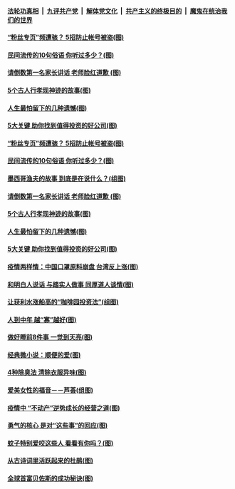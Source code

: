 

####  [法轮功真相](../../../../basic/blob/master/README.md?t=06050201) &nbsp;|&nbsp; [九评共产党](../../../../9ping.md/blob/master/README.md?t=06050201) &nbsp;|&nbsp; [解体党文化](../../../../jtdwh.md/blob/master/README.md?t=06050201)  &nbsp;|&nbsp; [共产主义的终极目的](../../../../gczydzjmd.md/blob/master/README.md?t=06050201) &nbsp;|&nbsp; [魔鬼在统治我们的世界](../../../../mgztzwmdsj.md/blob/master/README.md?t=06050201) 

#### [“粉丝专页”频遭骇？ 5招防止帐号被盗(图)](../pages/p8/935452.md?t=06050201) 

#### [民间流传的10句俗语 你听过多少？(图)](../pages/p8/935449.md?t=06050201) 

#### [请倒数第一名家长讲话 老师脸红道歉&nbsp;(图)](../pages/p8/934765.md?t=06050201) 

#### [5个古人行孝现神迹的故事(图)](../pages/p8/935278.md?t=06050201) 

#### [人生最怕留下的几种遗憾(图)](../pages/p8/935363.md?t=06050201) 

#### [5大关键 助你找到值得投资的好公司(图)](../pages/p8/935294.md?t=06050201) 

#### [“粉丝专页”频遭骇？ 5招防止帐号被盗(图)](../pages/p8/935452.md?t=06050201) 

#### [民间流传的10句俗语 你听过多少？(图)](../pages/p8/935449.md?t=06050201) 

#### [墨西哥渔夫的故事 到底是在说什么？(组图)](../pages/p8/935425.md?t=06050201) 

#### [请倒数第一名家长讲话 老师脸红道歉&nbsp;(图)](../pages/p8/934765.md?t=06050201) 

#### [5个古人行孝现神迹的故事(图)](../pages/p8/935278.md?t=06050201) 

#### [人生最怕留下的几种遗憾(图)](../pages/p8/935363.md?t=06050201) 

#### [5大关键 助你找到值得投资的好公司(图)](../pages/p8/935294.md?t=06050201) 

#### [疫情两样情：中国口罩原料崩盘 台湾反上涨(图)](../pages/p8/935290.md?t=06050201) 

#### [和明白人说话 与踏实人做事 同厚道人谈情(图)](../pages/p8/934750.md?t=06050201) 

#### [让获利水涨船高的“咖啡园投资法”(组图)](../pages/p8/935259.md?t=06050201) 

#### [人到中年 越“寡”越好(图)](../pages/p8/935161.md?t=06050201) 

#### [做好睡前8件事 一觉到天亮(图)](../pages/p8/935180.md?t=06050201) 

#### [经典微小说：顺便的爱(图)](../pages/p8/934772.md?t=06050201) 

#### [4种除臭法 清除衣服异味(图)](../pages/p8/935061.md?t=06050201) 

#### [爱美女性的福音－－芦荟(组图)](../pages/p8/935072.md?t=06050201) 

#### [疫情中 “不动产”逆势成长的经营之道(图)](../pages/p8/934965.md?t=06050201) 

#### [勇气的核心 是对“这些事”的回应(图)](../pages/p8/934997.md?t=06050201) 

#### [蚊子特别爱咬这些人 看看有你吗？(图)](../pages/p8/934925.md?t=06050201) 

#### [从古诗词里活跃起来的杜鹃(图)](../pages/p8/934994.md?t=06050201) 

#### [全球首富贝佐斯的成功秘诀(图)](../pages/p8/933996.md?t=06050201) 

